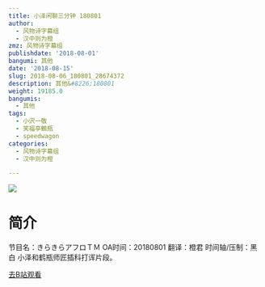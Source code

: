 ```yaml
---
title: 小泽闲聊三分钟 180801
author:
  - 风物诗字幕组
  - 汉中则为橙
zmz: 风物诗字幕组
publishdate: '2018-08-01'
bangumi: 其他
date: '2018-08-15'
slug: 2018-08-06_180801_28674372
description: 其他&#8226;180801
weight: 19185.0
bangumis:
  - 其他
tags:
  - 小沢一敬
  - 笑福亭鶴瓶
  - speedwagon
categories:
  - 风物诗字幕组
  - 汉中则为橙

---
```

![](https://i.imgur.com/nynL56P.jpg)
# 简介  
节目名：きらきらアフロＴＭ
OA时间：20180801
翻译：橙君 时间轴/压制：黑白
小泽和鹤瓶师匠插科打诨片段。  

[去B站观看](https://www.bilibili.com/video/av28674372/)
 

